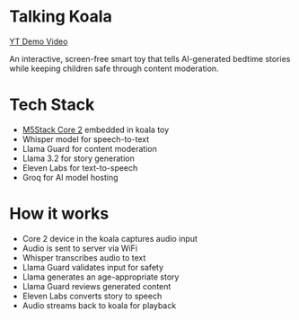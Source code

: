 # Talking Koala

[YT Demo Video](https://youtu.be/sjhLlgn_NK4)

An interactive, screen-free smart toy that tells AI-generated bedtime stories while keeping children safe through content moderation.

# Tech Stack 
- [M5Stack Core 2](https://shop.m5stack.com/products/m5stack-core2-esp32-iot-development-kit?srsltid=AfmBOooeX2IEIAfY55qHhm9GF2HbXkUpD46qQuF5tvjUqDMXEVCNNbaR) embedded in koala toy
- Whisper model for speech-to-text
- Llama Guard for content moderation
- Llama 3.2 for story generation
- Eleven Labs for text-to-speech
- Groq for AI model hosting

# How it works

- Core 2 device in the koala captures audio input
- Audio is sent to server via WiFi
- Whisper transcribes audio to text
- Llama Guard validates input for safety
- Llama generates an age-appropriate story
- Llama Guard reviews generated content
- Eleven Labs converts story to speech
- Audio streams back to koala for playback
